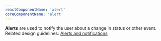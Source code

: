 ```yaml
---
reactComponentName: 'alert'
coreComponentName: 'alert'
---
```

**Alerts** are used to notify the user about a change in status or other event. Related design guidelines: [Alerts and notifications](/design-guidelines/usage-and-behavior/alerts-and-notifications)

